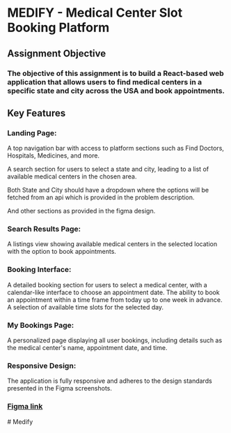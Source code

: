 # MEDIFY - Medical Center Slot Booking Platform


## Assignment Objective

### The objective of this assignment is to build a React-based web application that allows users to find medical centers in a specific state and city across the USA and book appointments.

## Key Features

### Landing Page:
A top navigation bar with access to platform sections such as Find Doctors, Hospitals, Medicines, and more.

A search section for users to select a state and city, leading to a list of available medical centers in the chosen area.

Both State and City should have a dropdown where the options will be fetched from an api which is provided in the problem description.

And other sections as provided in the figma design.

### Search Results Page:
A listings view showing available medical centers in the selected location with the option to book appointments.


### Booking Interface:
A detailed booking section for users to select a medical center, with a calendar-like interface to choose an appointment date.
The ability to book an appointment within a time frame from today up to one week in advance.
A selection of available time slots for the selected day.

### My Bookings Page:
A personalized page displaying all user bookings, including details such as the medical center's name, appointment date, and time.


### Responsive Design:
The application is fully responsive and adheres to the design standards presented in the Figma screenshots.

### [Figma link](https://www.figma.com/file/BLZw4DOia4hXyqt8X1Yuyl/Desktop-Designs-%3A-Healthcare-Consultation-(Community)?type=design&node-id=0-1&mode=design&t=VgPv59eyp8F6dTev-0)

#   M e d i f y  
 